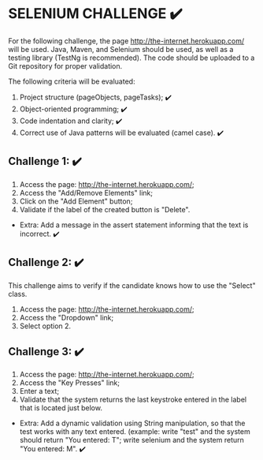 # SELENIUM CHALLENGE :heavy_check_mark:

For the following challenge, the page http://the-internet.herokuapp.com/ will be used. Java, Maven, and Selenium should be used, as well as a testing library (TestNg is recommended). The code should be uploaded to a Git repository for proper validation.

The following criteria will be evaluated:
1. Project structure (pageObjects, pageTasks); :heavy_check_mark:
2. Object-oriented programming; :heavy_check_mark:
3. Code indentation and clarity; :heavy_check_mark:
4. Correct use of Java patterns will be evaluated (camel case). :heavy_check_mark:

## Challenge 1: :heavy_check_mark:
1. Access the page: http://the-internet.herokuapp.com/;
2. Access the "Add/Remove Elements" link;
3. Click on the "Add Element" button;
4. Validate if the label of the created button is "Delete".
* Extra: Add a message in the assert statement informing that the text is incorrect. :heavy_check_mark:

## Challenge 2: :heavy_check_mark:
This challenge aims to verify if the candidate knows how to use the "Select" class.
1. Access the page: http://the-internet.herokuapp.com/;
2. Access the "Dropdown" link;
3. Select option 2.

## Challenge 3: :heavy_check_mark:
1. Access the page: http://the-internet.herokuapp.com/;
2. Access the "Key Presses" link;
3. Enter a text;
4. Validate that the system returns the last keystroke entered in the label that is located just below.
* Extra: Add a dynamic validation using String manipulation, so that the test works with any text entered. (example: write "test" and the system should return "You entered: T"; write selenium and the system return "You entered: M". :heavy_check_mark:
